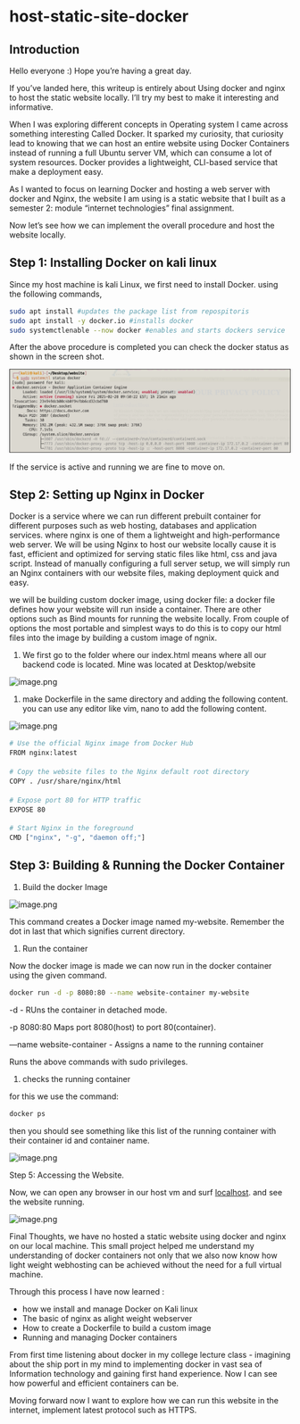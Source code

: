 # host-static-site-docker
## Introduction

Hello everyone :) Hope you’re having a great day. 

If you’ve landed here, this writeup is entirely about Using docker and nginx to host the static website locally. I’ll try my best to make it interesting and informative. 

When I was exploring different concepts in Operating system I came across something interesting Called Docker. It sparked my curiosity, that curiosity lead to knowing that we can host an entire website using Docker Containers instead of running a full Ubuntu server VM, which can consume a lot of system resources. Docker provides a lightweight, CLI-based service that make a deployment easy. 

As I wanted to focus on learning Docker and hosting a web server with docker and Nginx, the website I am using is a static website that I built as a semester 2: module “internet technologies” final assignment. 

Now let’s see how we can implement the overall procedure and host the website locally. 

## Step 1: Installing Docker on kali linux

Since my host machine is kali Linux, we first need to install Docker. using the following commands,

```bash
sudo apt install #updates the package list from repospitoris
sudo apt install -y docker.io #installs docker
sudo systemctlenable --now docker #enables and starts dockers service 

```

After the above procedure is completed you can check the docker status as shown in the screen shot. 

![Screenshot](images/notion/1.png)

If the service is active and running we are fine to move on.

 

## Step 2: Setting up Nginx in Docker

Docker is a service where we can run different prebuilt container for different purposes such as web hosting, databases and application services. where nginx is one of them a lightweight and high-performance web server. We will be using Nginx to host our website locally cause it is fast, efficient and optimized for serving static files like html, css and java script. Instead of manually configuring a full server setup, we will simply run an Nginx containers with our website files, making deployment quick and easy. 

we will be building custom docker image, using docker file: a docker file defines how your website will run inside a container. There are other options such as Bind mounts for running the website locally. From couple of options the most portable and simplest ways to do this is to copy our html files into the image by building a custom image of ngnix. 

1. We first go to the folder where our index.html means where all our backend code is located. Mine was located at Desktop/website

![image.png](attachment:9a3891de-018a-4881-9781-2268207276ad:image.png)

1. make Dockerfile in the same directory and adding the following content. you can use any editor like vim, nano to add the following content.

![image.png](attachment:df3c2783-9319-404d-81dd-071ffdcd71aa:image.png)

```bash
# Use the official Nginx image from Docker Hub
FROM nginx:latest  

# Copy the website files to the Nginx default root directory
COPY . /usr/share/nginx/html  

# Expose port 80 for HTTP traffic
EXPOSE 80  

# Start Nginx in the foreground
CMD ["nginx", "-g", "daemon off;"]

```

## Step 3: Building & Running the Docker Container

1. Build the docker Image 

![image.png](attachment:a5514157-255b-48f3-a62f-ecd545103efc:image.png)

This command creates a Docker image named my-website. Remember the dot in last that which signifies current directory. 

1. Run the container 

Now the docker image is made we can now run in  the docker container using the given command. 

```bash
docker run -d -p 8080:80 --name website-container my-website 
```

-d - RUns the container in detached mode. 

-p 8080:80 Maps port 8080(host) to port 80(container).

—name website-container - Assigns a name to the running container 

Runs the above commands with sudo privileges.

1. checks the running container

for this we use the command:

```bash
docker ps 
```

then you should see something like this list of the running container with their container id and container name. 

![image.png](attachment:1ba8fec1-8434-4a3a-a08f-d4f39a40c58f:image.png)

Step 5: Accessing the Website. 

Now, we can open any browser in our host vm and surf [localhost](http://localhost). and see the website running. 

![image.png](attachment:ed272f13-8898-4590-b52c-61529f741b3e:image.png)

Final Thoughts, we have no hosted a static website using docker and nginx on our local machine. This small project helped me understand my understanding of docker containers not only that we also now know how light weight webhosting can be achieved without the need for a full virtual machine. 

Through this process I have now learned :

- how we install and manage Docker on Kali linux
- The basic of nginx as alight weight webserver
- How to create a Dockerfile to build  a custom image
- Running and managing Docker containers

From first time listening about docker in my college lecture class -  imagining about the ship port in my mind to implementing docker in vast sea of Information technology and gaining first hand experience. Now I can see how powerful and efficient containers can be. 

Moving forward now I want to explore how we can run this website in the internet, implement latest protocol such as HTTPS.
